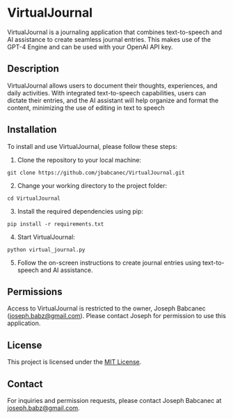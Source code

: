 # VirtualJournal

VirtualJournal is a journaling application that combines text-to-speech and AI assistance to create seamless journal entries. This makes use of the GPT-4 Engine and can be used with your OpenAI API key.

## Description

VirtualJournal allows users to document their thoughts, experiences, and daily activities. With integrated text-to-speech capabilities, users can dictate their entries, and the AI assistant will help organize and format the content, minimizing the use of editing in text to speech

## Installation

To install and use VirtualJournal, please follow these steps:

1. Clone the repository to your local machine:
```
git clone https://github.com/jbabcanec/VirtualJournal.git
```

2. Change your working directory to the project folder:

```
cd VirtualJournal
```

3. Install the required dependencies using pip:

```
pip install -r requirements.txt
```

4. Start VirtualJournal:

```
python virtual_journal.py
```

5. Follow the on-screen instructions to create journal entries using text-to-speech and AI assistance.

## Permissions

Access to VirtualJournal is restricted to the owner, Joseph Babcanec (joseph.babz@gmail.com). Please contact Joseph for permission to use this application.

## License

This project is licensed under the [MIT License](LICENSE).

## Contact

For inquiries and permission requests, please contact Joseph Babcanec at joseph.babz@gmail.com.
